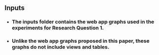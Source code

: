 ## Inputs
+ ### The inputs folder contains the web app graphs used in the experiments for Research Question 1.
+ ### Unlike the web app graphs proposed in this paper, these graphs do not include views and tables.
